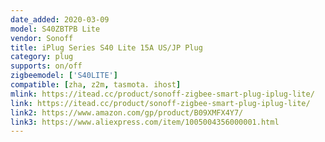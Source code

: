 ```yaml
---
date_added: 2020-03-09
model: S40ZBTPB Lite
vendor: Sonoff
title: iPlug Series S40 Lite 15A US/JP Plug
category: plug
supports: on/off
zigbeemodel: ['S40LITE']
compatible: [zha, z2m, tasmota. ihost]
mlink: https://itead.cc/product/sonoff-zigbee-smart-plug-iplug-lite/
link: https://itead.cc/product/sonoff-zigbee-smart-plug-iplug-lite/
link2: https://www.amazon.com/gp/product/B09XMFX4Y7/
link3: https://www.aliexpress.com/item/1005004356000001.html
---
```

